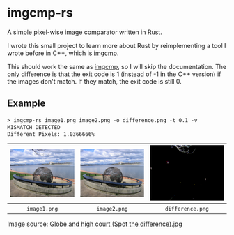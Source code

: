 # imgcmp-rs

A simple pixel-wise image comparator written in Rust.

I wrote this small project to learn more about Rust by reimplementing a tool I wrote before in C++, which is [imgcmp](https://github.com/yahiaetman/imgcmp).

This should work the same as [imgcmp](https://github.com/yahiaetman/imgcmp), so I will skip the documentation. The only difference is that the exit code is 1 (instead of -1 in the C++ version) if the images don't match. If they match, the exit code is still 0.

## Example

    > imgcmp-rs image1.png image2.png -o difference.png -t 0.1 -v
    MISMATCH DETECTED
    Different Pixels: 1.0366666%

| ![](docs/image1.png) | ![](docs/image2.png) | ![](docs/difference.png) |
| :---: | :---: | :---: |
| `image1.png` | `image2.png` | `difference.png` |

Image source: [Globe and high court (Spot the difference).jpg](https://commons.wikimedia.org/wiki/File:Globe_and_high_court_(Spot_the_difference).jpg)